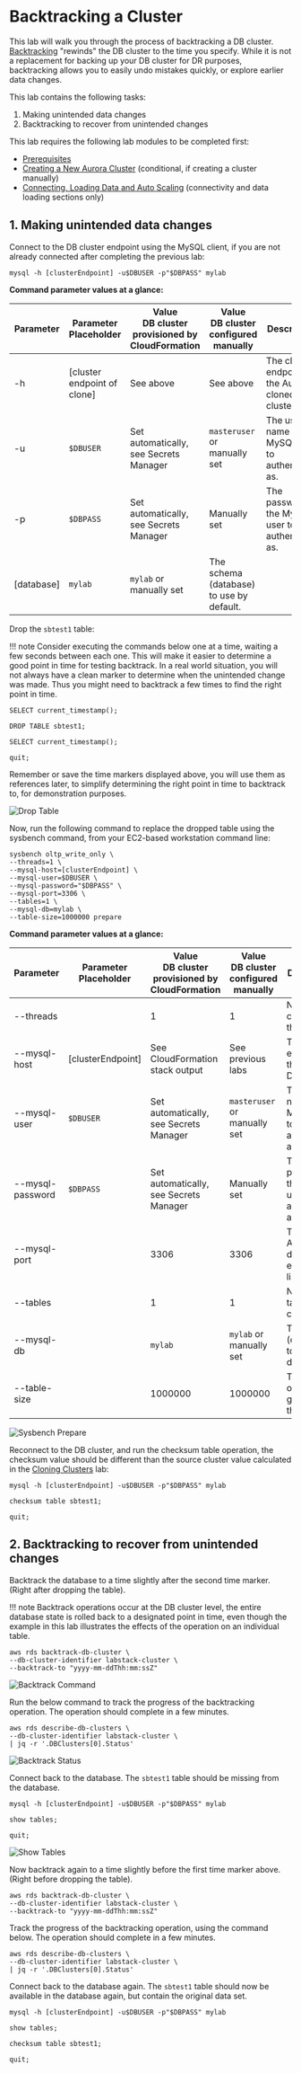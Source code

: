 # Backtracking a Cluster

This lab will walk you through the process of backtracking a DB cluster. <a href="https://docs.aws.amazon.com/AmazonRDS/latest/AuroraUserGuide/AuroraMySQL.Managing.Backtrack.html" target="_blank">
Backtracking</a> "rewinds" the DB cluster to the time you specify. While it is not a replacement for backing up your DB cluster for DR purposes, backtracking allows you to easily undo mistakes quickly, or explore earlier data changes.

This lab contains the following tasks:

1. Making unintended data changes
2. Backtracking to recover from unintended changes

This lab requires the following lab modules to be completed first:

* [Prerequisites](/modules/prerequisites/)
* [Creating a New Aurora Cluster](/modules/create/) (conditional, if creating a cluster manually)
* [Connecting, Loading Data and Auto Scaling](/modules/connect/) (connectivity and data loading sections only)


## 1. Making unintended data changes

Connect to the DB cluster endpoint using the MySQL client, if you are not already connected after completing the previous lab:

```
mysql -h [clusterEndpoint] -u$DBUSER -p"$DBPASS" mylab
```

**Command parameter values at a glance:**

Parameter | Parameter Placeholder | Value<br/>DB cluster provisioned by CloudFormation | Value<br/>DB cluster configured manually | Description
--- | --- | --- | --- | ---
-h | [cluster endpoint of clone] | See above | See above | The cluster endpoint of the Aurora cloned DB cluster.
-u | `$DBUSER` | Set automatically, see Secrets Manager | `masteruser` or manually set | The user name of the MySQL user to authenticate as.
-p | `$DBPASS` | Set automatically, see Secrets Manager | Manually set | The password of the MySQL user to authenticate as.
| [database] | `mylab` | `mylab` or manually set | The schema (database) to use by default.

Drop the `sbtest1` table:

!!! note
    Consider executing the commands below one at a time, waiting a few seconds between each one. This will make it easier to determine a good point in time for testing backtrack. In a real world situation, you will not always have a clean marker to determine when the unintended change was made. Thus you might need to backtrack a few times to find the right point in time.

```
SELECT current_timestamp();

DROP TABLE sbtest1;

SELECT current_timestamp();

quit;
```

Remember or save the time markers displayed above, you will use them as references later, to simplify determining the right point in time to backtrack to, for demonstration purposes.

<span class="image">![Drop Table](1-drop-table.png?raw=true)</span>

Now, run the following command to replace the dropped table using the sysbench command, from your EC2-based workstation command line:

```
sysbench oltp_write_only \
--threads=1 \
--mysql-host=[clusterEndpoint] \
--mysql-user=$DBUSER \
--mysql-password="$DBPASS" \
--mysql-port=3306 \
--tables=1 \
--mysql-db=mylab \
--table-size=1000000 prepare
```

**Command parameter values at a glance:**

Parameter | Parameter Placeholder | Value<br/>DB cluster provisioned by CloudFormation | Value<br/>DB cluster configured manually | Description
--- | --- | --- | --- | ---
--threads | | 1 | 1 | Number of concurrent threads.
--mysql-host | [clusterEndpoint] | See CloudFormation stack output | See previous labs | The cluster endpoint of the Aurora DB cluster.
--mysql-user | `$DBUSER` | Set automatically, see Secrets Manager | `masteruser` or manually set | The user name of the MySQL user to authenticate as.
--mysql-password | `$DBPASS` | Set automatically, see Secrets Manager | Manually set | The password of the MySQL user to authenticate as.
--mysql-port | | 3306 | 3306 | The port the Aurora database engine is listening on.
--tables | | 1 | 1 | Number of tables to create.
--mysql-db | | `mylab` | `mylab` or manually set | The schema (database) to use by default.
--table-size | | 1000000 | 1000000 | The number or rows to generate in the table.

<span class="image">![Sysbench Prepare](1-sysbench-prepare.png?raw=true)</span>

Reconnect to the DB cluster, and run the checksum table operation, the checksum value should be different than the source cluster value calculated in the [Cloning Clusters](/modules/clone/#2-verifying-that-the-data-set-is-identical) lab:

```
mysql -h [clusterEndpoint] -u$DBUSER -p"$DBPASS" mylab

checksum table sbtest1;

quit;
```

## 2. Backtracking to recover from unintended changes

Backtrack the database to a time slightly after the second time marker. (Right after dropping the table).

!!! note
    Backtrack operations occur at the DB cluster level, the entire database state is rolled back to a designated point in time, even though the example in this lab illustrates the effects of the operation on an individual table.


```
aws rds backtrack-db-cluster \
--db-cluster-identifier labstack-cluster \
--backtrack-to "yyyy-mm-ddThh:mm:ssZ"
```

<span class="image">![Backtrack Command](2-backtrack-command.png?raw=true)</span>

Run the below command to track the progress of the backtracking operation. The operation should complete in a few minutes.

```
aws rds describe-db-clusters \
--db-cluster-identifier labstack-cluster \
| jq -r '.DBClusters[0].Status'
```

<span class="image">![Backtrack Status](2-backtrack-status.png?raw=true)</span>

Connect back to the database. The `sbtest1` table should be missing from the database.

```
mysql -h [clusterEndpoint] -u$DBUSER -p"$DBPASS" mylab

show tables;

quit;
```

<span class="image">![Show Tables](2-show-tables.png?raw=true)</span>

Now backtrack again to a time slightly before the first time marker above. (Right before dropping the table).

```
aws rds backtrack-db-cluster \
--db-cluster-identifier labstack-cluster \
--backtrack-to "yyyy-mm-ddThh:mm:ssZ"
```

Track the progress of the backtracking operation, using the command below. The operation should complete in a few minutes.

```
aws rds describe-db-clusters \
--db-cluster-identifier labstack-cluster \
| jq -r '.DBClusters[0].Status'
```

Connect back to the database again. The `sbtest1` table should now be available in the database again, but contain the original data set.

```
mysql -h [clusterEndpoint] -u$DBUSER -p"$DBPASS" mylab

show tables;

checksum table sbtest1;

quit;
```
